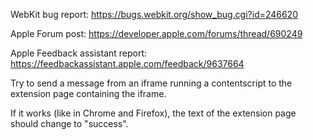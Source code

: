 WebKit bug report:
https://bugs.webkit.org/show_bug.cgi?id=246620

Apple Forum post:
https://developer.apple.com/forums/thread/690249

Apple Feedback assistant report:
https://feedbackassistant.apple.com/feedback/9637664

Try to send a message from an iframe running a contentscript to the extension page containing the iframe.

If it works (like in Chrome and Firefox), the text of the extension page should change to "success".
